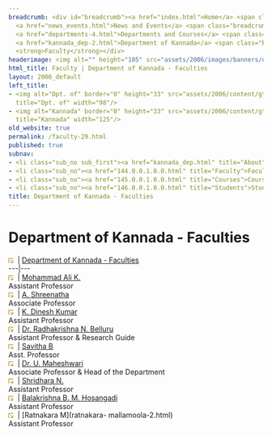 ```yaml
---
breadcrumb: <div id="breadcrumb"><a href="index.html">Home</a> <span class="breadcrumb_spacer">&gt;</span>
  <a href="news_events.html">News and Events</a> <span class="breadcrumb_spacer">&gt;</span>
  <a href="departments-4.html">Departments and Courses</a> <span class="breadcrumb_spacer">&gt;</span>
  <a href="kannada_dep-2.html">Department of Kannada</a> <span class="breadcrumb_spacer">&gt;</span>
  <strong>Faculty</strong></div>
headerimage: <img alt="" height="105" src="assets/2006/images/banners/departments.jpg" width="472"/>
html_title: Faculty | Department of Kannada - Faculties
layout: 2006_default
left_title:
- <img alt="Dpt. of" border="0" height="33" src="assets/2006/content/gt/fcb6421c7c62628408190d4ca84029e5.png"
  title="Dpt. of" width="98"/>
- <img alt="Kannada" border="0" height="33" src="assets/2006/content/gt/6d1c89c86660edb0002b8112a1a1ee0f.png"
  title="Kannada" width="125"/>
old_website: true
permalink: /faculty-29.html
published: true
subnav:
- <li class="sub_no sub_first"><a href="kannada_dep.html" title="About">About</a></li>
- <li class="sub_no"><a href="144.0.0.1.0.0.html" title="Faculty">Faculty</a></li>
- <li class="sub_no"><a href="145.0.0.1.0.0.html" title="Courses">Courses</a></li>
- <li class="sub_no"><a href="146.0.0.1.0.0.html" title="Students">Students</a></li>
title: Department of Kannada - Faculties
---
```


# Department of Kannada - Faculties

![](assets/2006/img/article/intlink_1.gif)![](assets/2006/img/leer.gif) | [Department of Kannada -
Faculties](department-of-kannada-faculties-2.html)  
---|---  
![](assets/2006/img/article/intlink_1.gif)![](assets/2006/img/leer.gif) | [Mohammad Ali
K.](m-ali-2.html)  
Assistant Professor  
![](assets/2006/img/article/intlink_1.gif)![](assets/2006/img/leer.gif) | [A.
Shreenatha](shreenatha-2.html)  
Associate Professor  
![](assets/2006/img/article/intlink_1.gif)![](assets/2006/img/leer.gif) | [K. Dinesh
Kumar](dinesh-2.html)  
Assistant Professor  
![](assets/2006/img/article/intlink_1.gif)![](assets/2006/img/leer.gif) | [Dr. Radhakrishna N.
Belluru](belluru-2.html)  
Assistant Professor & Research Guide  
![](assets/2006/img/article/intlink_1.gif)![](assets/2006/img/leer.gif) | [Savitha
B](savitha-b-2.html)  
Asst. Professor  
![](assets/2006/img/article/intlink_1.gif)![](assets/2006/img/leer.gif) | [Dr. U.
Maheshwari](maheshwari-2.html)  
Associate Professor & Head of the Department  
![](assets/2006/img/article/intlink_1.gif)![](assets/2006/img/leer.gif) | [Shridhara
N.](shridhara-2.html)  
Assistant Professor  
![](assets/2006/img/article/intlink_1.gif)![](assets/2006/img/leer.gif) | [Balakrishna B. M.
Hosangadi](balakrishna-2.html)  
Assistant Professor  
![](assets/2006/img/article/intlink_1.gif)![](assets/2006/img/leer.gif) | [Ratnakara M](ratnakara-
mallamoola-2.html)  
Assistant Professor